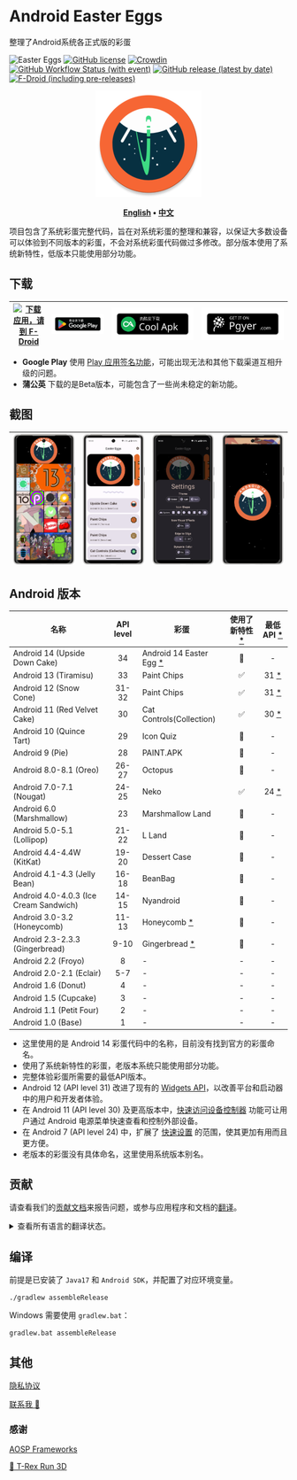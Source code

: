 # Android Easter Eggs

整理了Android系统各正式版的彩蛋

![Easter Eggs](https://img.shields.io/badge/Android-Easter%20Eggs-E8DEF8?logo=android&labelColor=6750A4)
[![GitHub license](https://img.shields.io/github/license/hushenghao/AndroidEasterEggs?logo=apache)](https://github.com/hushenghao/AndroidEasterEggs/blob/master/LICENSE)
[![Crowdin](https://badges.crowdin.net/easter-eggs/localized.svg)](https://crowdin.com/project/easter-eggs)
[![GitHub Workflow Status (with event)](https://img.shields.io/github/actions/workflow/status/hushenghao/AndroidEasterEggs/buildRelease.yml?logo=githubactions&logoColor=white)](https://github.com/hushenghao/AndroidEasterEggs/actions/workflows/buildRelease.yml)
[![GitHub release (latest by date)](https://img.shields.io/github/v/release/hushenghao/AndroidEasterEggs?logo=github)](https://github.com/hushenghao/AndroidEasterEggs/releases)
[![F-Droid (including pre-releases)](https://img.shields.io/f-droid/v/com.dede.android_eggs?logo=fdroid)](https://f-droid.org/packages/com.dede.android_eggs)

<div align="center">

![logo](assets/image/ic_launcher_round.png)

**[English](./README.md) • [中文](./README_zh.md)**

</div>

项目包含了系统彩蛋完整代码，旨在对系统彩蛋的整理和兼容，以保证大多数设备可以体验到不同版本的彩蛋，不会对系统彩蛋代码做过多修改。部分版本使用了系统新特性，低版本只能使用部分功能。

## 下载

| [![下载应用，请到 F-Droid](https://fdroid.gitlab.io/artwork/badge/get-it-on-zh-cn.svg)](https://f-droid.org/packages/com.dede.android_eggs) | [![下载应用，请到 Google Play](assets/image/badge_playstore_fixpadding-zh.png)](https://play.google.com/store/apps/details?id=com.dede.android_eggs&utm_source=Github&pcampaignid=pcampaignidMKT-Other-global-all-co-prtnr-py-PartBadge-Mar2515-1) | [![下载应用，请到 CoolApk](assets/image/badge_coolapk-zh.svg)](https://www.coolapk.com/apk/com.dede.android_eggs) | [![Beta](assets/image/badge_pgyer.svg)](https://www.pgyer.com/eggs) |
|--------------------------------------------------------------------------------------------------------------------------------------|---------------------------------------------------------------------------------------------------------------------------------------------------------------------------------------------------------------------------------------------|------------------------------------------------------------------------------------------------------------|---------------------------------------------------------------------|

* **Google Play** 使用 [Play 应用签名功能](https://support.google.com/googleplay/android-developer/answer/9842756)，可能出现无法和其他下载渠道互相升级的问题。
* **蒲公英** 下载的是Beta版本，可能包含了一些尚未稳定的新功能。

## 截图

| ![](./fastlane/metadata/android/en-US/images/phoneScreenshots/1.png) | ![](./fastlane/metadata/android/en-US/images/phoneScreenshots/2.png) | ![](./fastlane/metadata/android/en-US/images/phoneScreenshots/3.png) | ![](./fastlane/metadata/android/en-US/images/phoneScreenshots/4.png) |
|----------------------------------------------------------------------|----------------------------------------------------------------------|----------------------------------------------------------------------|----------------------------------------------------------------------|

## Android 版本
| 名称                                     | API level | 彩蛋                                         | 使用了新特性 [*](#id_new_features) | 最低 API [*](#id_full_egg_mini_api) |
|----------------------------------------|:---------:|--------------------------------------------|:----------------------------:|:---------------------------------:|
| Android 14 (Upside Down Cake)          |    34     | Android 14 Easter Egg [*](#id_14_egg_name) |              🚫              |                 -                 |
| Android 13 (Tiramisu)                  |    33     | Paint Chips                                |              ✅               |       31 [*](#id_android12)       |
| Android 12 (Snow Cone)                 |   31-32   | Paint Chips                                |              ✅               |       31 [*](#id_android12)       |
| Android 11 (Red Velvet Cake)           |    30     | Cat Controls(Collection)                   |              ✅               |       30 [*](#id_android11)       |
| Android 10 (Quince Tart)               |    29     | Icon Quiz                                  |              🚫              |                 -                 |
| Android 9 (Pie)                        |    28     | PAINT.APK                                  |              🚫              |                 -                 |
| Android 8.0-8.1 (Oreo)                 |   26-27   | Octopus                                    |              🚫              |                 -                 |
| Android 7.0-7.1 (Nougat)               |   24-25   | Neko                                       |              ✅               |       24 [*](#id_android7)        |
| Android 6.0 (Marshmallow)              |    23     | Marshmallow Land                           |              🚫              |                 -                 |
| Android 5.0-5.1 (Lollipop)             |   21-22   | L Land                                     |              🚫              |                 -                 |
| Android 4.4-4.4W (KitKat)              |   19-20   | Dessert Case                               |              🚫              |                 -                 |
| Android 4.1-4.3 (Jelly Bean)           |   16-18   | BeanBag                                    |              🚫              |                 -                 |
| Android 4.0-4.0.3 (Ice Cream Sandwich) |   14-15   | Nyandroid                                  |              🚫              |                 -                 |
| Android 3.0-3.2 (Honeycomb)            |   11-13   | Honeycomb [*](#id_egg_name)                |              🚫              |                 -                 |
| Android 2.3-2.3.3 (Gingerbread)        |   9-10    | Gingerbread [*](#id_egg_name)              |              🚫              |                 -                 |
| Android 2.2 (Froyo)                    |     8     | -                                          |              -               |                 -                 |
| Android 2.0-2.1 (Eclair)               |    5-7    | -                                          |              -               |                 -                 |
| Android 1.6 (Donut)                    |     4     | -                                          |              -               |                 -                 |
| Android 1.5 (Cupcake)                  |     3     | -                                          |              -               |                 -                 |
| Android 1.1 (Petit Four)               |     2     | -                                          |              -               |                 -                 |
| Android 1.0 (Base)                     |     1     | -                                          |              -               |                 -                 |

* <span id='id_14_egg_name'>这里使用的是 Android 14 彩蛋代码中的名称，目前没有找到官方的彩蛋命名。</span>
* <span id='id_new_features'>使用了系统新特性的彩蛋，老版本系统只能使用部分功能。</span>
* <span id='id_full_egg_mini_api'>完整体验彩蛋所需要的最低API版本。</span>
* <span id='id_android12'>Android 12 (API level 31) 改进了现有的 [Widgets API](https://developer.android.google.cn/about/versions/12/features/widgets?hl=zh-cn)，以改善平台和启动器中的用户和开发者体验。</span>
* <span id='id_android11'>在 Android 11 (API level 30) 及更高版本中，[快速访问设备控制器](https://developer.android.google.cn/guide/topics/ui/device-control?hl=zh-cn) 功能可让用户通过 Android 电源菜单快速查看和控制外部设备。</span>
* <span id='id_android7'>在 Android 7 (API level 24) 中，扩展了 [快速设置](https://developer.android.google.cn/about/versions/nougat/android-7.0?hl=zh-cn#tile_api) 的范围，使其更加有用而且更方便。</span>
* <span id='id_egg_name'>老版本的彩蛋没有具体命名，这里使用系统版本别名。</span>

## 贡献

请查看我们的[贡献文档](.github/CONTRIBUTING.md)来报告问题，或参与应用程序和文档的[翻译](https://zh.crowdin.com/project/easter-eggs)。

<details>
<summary>查看所有语言的翻译状态。</summary>

[![](script/crowdin/crowdin_project_progress.svg)](https://zh.crowdin.com/project/easter-eggs)

</details>

## 编译

前提是已安装了 `Java17` 和 `Android SDK`，并配置了对应环境变量。

```shell
./gradlew assembleRelease
```

Windows 需要使用 `gradlew.bat`： 

```shell
gradlew.bat assembleRelease
```

## 其他

[隐私协议](https://github.com/hushenghao/AndroidEasterEggs/wiki/Privacy-policy-zh-CN)

[联系我 📧](mailto:dede.hu@qq.com)

### 感谢
[AOSP Frameworks](https://github.com/aosp-mirror/platform_frameworks_base)

[🦖 T-Rex Run 3D](https://github.com/Priler/dino3d)
